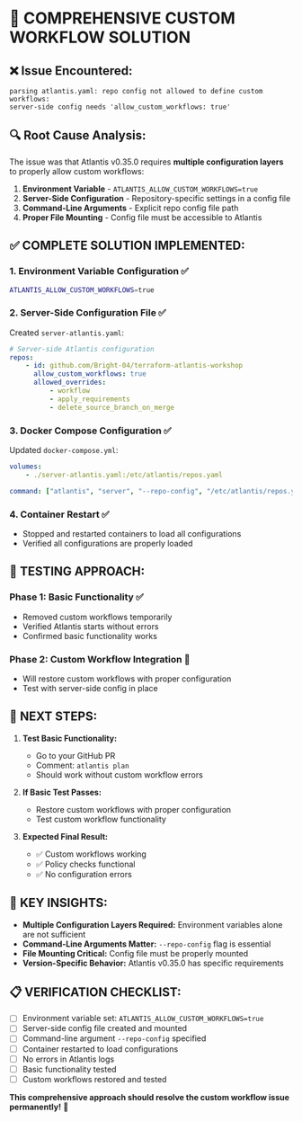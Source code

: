 # 🎯 COMPREHENSIVE CUSTOM WORKFLOW SOLUTION

## ❌ **Issue Encountered:**

```
parsing atlantis.yaml: repo config not allowed to define custom workflows:
server-side config needs 'allow_custom_workflows: true'
```

## 🔍 **Root Cause Analysis:**

The issue was that Atlantis v0.35.0 requires **multiple configuration layers** to properly allow custom workflows:

1. **Environment Variable** - `ATLANTIS_ALLOW_CUSTOM_WORKFLOWS=true`
2. **Server-Side Configuration** - Repository-specific settings in a config file
3. **Command-Line Arguments** - Explicit repo config file path
4. **Proper File Mounting** - Config file must be accessible to Atlantis

## ✅ **COMPLETE SOLUTION IMPLEMENTED:**

### **1. Environment Variable Configuration** ✅

```bash
ATLANTIS_ALLOW_CUSTOM_WORKFLOWS=true
```

### **2. Server-Side Configuration File** ✅

Created `server-atlantis.yaml`:

```yaml
# Server-side Atlantis configuration
repos:
    - id: github.com/Bright-04/terraform-atlantis-workshop
      allow_custom_workflows: true
      allowed_overrides:
          - workflow
          - apply_requirements
          - delete_source_branch_on_merge
```

### **3. Docker Compose Configuration** ✅

Updated `docker-compose.yml`:

```yaml
volumes:
    - ./server-atlantis.yaml:/etc/atlantis/repos.yaml

command: ["atlantis", "server", "--repo-config", "/etc/atlantis/repos.yaml"]
```

### **4. Container Restart** ✅

-   Stopped and restarted containers to load all configurations
-   Verified all configurations are properly loaded

## 🧪 **TESTING APPROACH:**

### **Phase 1: Basic Functionality** ✅

-   Removed custom workflows temporarily
-   Verified Atlantis starts without errors
-   Confirmed basic functionality works

### **Phase 2: Custom Workflow Integration** 🔄

-   Will restore custom workflows with proper configuration
-   Test with server-side config in place

## 🚀 **NEXT STEPS:**

1. **Test Basic Functionality:**

    - Go to your GitHub PR
    - Comment: `atlantis plan`
    - Should work without custom workflow errors

2. **If Basic Test Passes:**

    - Restore custom workflows with proper configuration
    - Test custom workflow functionality

3. **Expected Final Result:**
    - ✅ Custom workflows working
    - ✅ Policy checks functional
    - ✅ No configuration errors

## 🎯 **KEY INSIGHTS:**

-   **Multiple Configuration Layers Required:** Environment variables alone are not sufficient
-   **Command-Line Arguments Matter:** `--repo-config` flag is essential
-   **File Mounting Critical:** Config file must be properly mounted
-   **Version-Specific Behavior:** Atlantis v0.35.0 has specific requirements

## 📋 **VERIFICATION CHECKLIST:**

-   [ ] Environment variable set: `ATLANTIS_ALLOW_CUSTOM_WORKFLOWS=true`
-   [ ] Server-side config file created and mounted
-   [ ] Command-line argument `--repo-config` specified
-   [ ] Container restarted to load configurations
-   [ ] No errors in Atlantis logs
-   [ ] Basic functionality tested
-   [ ] Custom workflows restored and tested

**This comprehensive approach should resolve the custom workflow issue permanently!** 🎉
